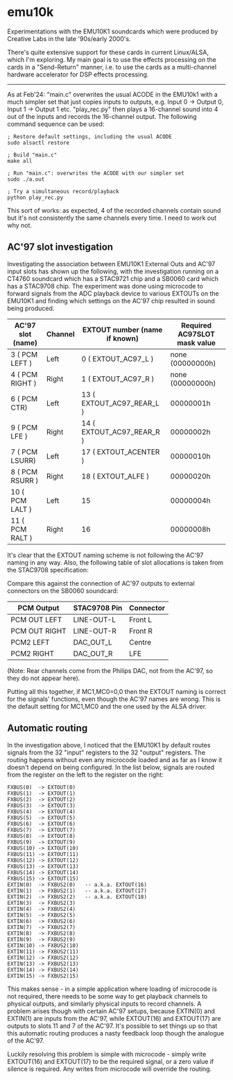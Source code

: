 # emu10k
Experimentations with the EMU10K1 soundcards which were produced by Creative Labs in the late '90s/early 2000's.

There's quite extensive support for these cards in current Linux/ALSA, which I'm exploring. My main goal is to use the effects processing on the cards in a "Send-Return" manner, i.e. to use the cards as a multi-channel hardware accelerator for DSP effects processing.

---

As at Feb'24: "main.c" overwrites the usual ACODE in the EMU10k1 with a much simpler set that just copies inputs to outputs, e.g. Input 0 -> Output 0, Input 1 -> Output 1 etc. "play_rec.py" then plays a 16-channel sound into 4 out of the inputs and records the 16-channel output. The following command sequence can be used:

```
; Restore default settings, including the usual ACODE
sudo alsactl restore

; Build "main.c"
make all

; Run "main.c": overwrites the ACODE with our simpler set
sudo ./a.out

; Try a simultaneous record/playback
python play_rec.py
```

This sort of works: as expected, 4 of the recorded channels contain sound but it's not consistently the same channels every time. I need to work out why not.


## AC'97 slot investigation

Investigating the association between EMU10K1 External Outs and AC'97 input slots has shown up the following, with the investigation running on a CT4760 soundcard which has a STAC9721 chip
and a SB0060 card which has a STAC9708 chip. The experiment was done using microcode to forward signals from the ADC playback device to various EXTOUTs on the EMU10K1 and finding
which settings on the AC'97 chip resulted in sound being produced.


| AC'97 slot  (name)    |   Channel  |   EXTOUT number  (name if known)   |   Required AC97SLOT mask value       |
|-----------------------|------------|------------------------------------|--------------------------------------|
|   3    ( PCM LEFT )   |   Left     |    0  ( EXTOUT_AC97_L )            |       none (00000000h)               |
|   4    ( PCM RIGHT )  |   Right    |    1  ( EXTOUT_AC97_R )            |       none (00000000h)               |
|   6    ( PCM CTR)     |   Left     |    13 ( EXTOUT_AC97_REAR_L )       |           00000001h                  |
|   9    ( PCM LFE )    |   Right    |    14 ( EXTOUT_AC97_REAR_R )       |           00000002h                  |
|   7    ( PCM LSURR)   |   Left     |    17 ( EXTOUT_ACENTER )           |           00000010h                  |
|   8    ( PCM RSURR )  |   Right    |    18 ( EXTOUT_ALFE )              |           00000020h                  |
|   10   ( PCM LALT )   |   Left     |    15                              |           00000004h                  |
|   11   ( PCM RALT )   |   Right    |    16                              |           00000008h                  |


It's clear that the EXTOUT naming scheme is not following the AC'97 naming in any way. Also, the following table of slot allocations is taken from the STAC9708 specification:



Compare this against the connection of AC'97 outputs to external connectors on the SB0060 soundcard:

|  PCM Output     |   STAC9708 Pin    |   Connector   |
|-----------------|-------------------|---------------|
|  PCM OUT LEFT   |   LINE-OUT-L      |   Front L     |
|  PCM OUT RIGHT  |   LINE-OUT-R      |   Front R     |
|  PCM2 LEFT      |   DAC_OUT_L       |   Centre      |
|  PCM2 RIGHT     |   DAC_OUT_R       |   LFE         |

(Note: Rear channels come from the Philips DAC, not from the AC'97, so they do not appear here). 

Putting all this together, if MC1,MC0=0,0 then the EXTOUT naming is correct for the signals' functions, even though the AC'97 names are wrong.
This is the default setting for MC1,MC0 and the one used by the ALSA driver.


## Automatic routing

In the investigation above, I noticed that the EMU10K1 by default routes signals from the 32 "input" registers to the
32 "output" registers. The routing happens without even any microcode loaded and as far as I know it doesn't depend on being
configured. In the list below, signals are routed from the register on the left to the register on the right:


```
FXBUS(0)  -> EXTOUT(0)
FXBUS(1)  -> EXTOUT(1)
FXBUS(2)  -> EXTOUT(2)
FXBUS(3)  -> EXTOUT(3)
FXBUS(4)  -> EXTOUT(4)
FXBUS(5)  -> EXTOUT(5)
FXBUS(6)  -> EXTOUT(6)
FXBUS(7)  -> EXTOUT(7)
FXBUS(8)  -> EXTOUT(8)
FXBUS(9)  -> EXTOUT(9)
FXBUS(10) -> EXTOUT(10)
FXBUS(11) -> EXTOUT(11)
FXBUS(12) -> EXTOUT(12)
FXBUS(13) -> EXTOUT(13)
FXBUS(14) -> EXTOUT(14)
FXBUS(15) -> EXTOUT(15)
EXTIN(0)  -> FXBUS2(0)   -- a.k.a. EXTOUT(16)
EXTIN(1)  -> FXBUS2(1)   -- a.k.a. EXTOUT(17)
EXTIN(2)  -> FXBUS2(2)   -- a.k.a. EXTOUT(18)
EXTIN(3)  -> FXBUS2(3)
EXTIN(4)  -> FXBUS2(4)
EXTIN(5)  -> FXBUS2(5)
EXTIN(6)  -> FXBUS2(6)
EXTIN(7)  -> FXBUS2(7)
EXTIN(8)  -> FXBUS2(8)
EXTIN(9)  -> FXBUS2(9)
EXTIN(10) -> FXBUS2(10)
EXTIN(11) -> FXBUS2(11)
EXTIN(12) -> FXBUS2(12)
EXTIN(13) -> FXBUS2(13)
EXTIN(14) -> FXBUS2(14)
EXTIN(15) -> FXBUS2(15)
```


This makes sense - in a simple application where loading of microcode is not required, there needs to be some way to
get playback channels to physical outputs, and similarly physical inputs to record channels. A problem
arises though with certain AC'97 setups, because EXTIN(0) and EXTIN(1) are inputs from the AC'97, while EXTOUT(16) and
EXTOUT(17) are outputs to slots 11 and 7 of the AC'97. It's possible to set things up so that this automatic routing produces a nasty
feedback loop though the analogue of the AC'97.

Luckily resolving this problem is simple with microcode - simply write EXTOUT(16) and EXTOUT(17) to be the required signal, or
a zero value if silence is required. Any writes from microcode will override the routing.
